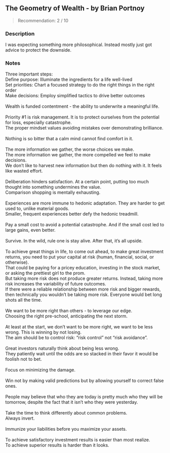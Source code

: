 ## The Geometry of Wealth - by Brian Portnoy
> Recommendation: 2 / 10
    
### Description
I was expecting something more philosophical. Instead mostly just got advice to protect the downside.
    
### Notes
Three important steps:<br>
Define purpose: Illuminate the ingredients for a life well-lived<br>
Set priorities: Chart a focused strategy to do the right things in the right order<br>
Make decisions: Employ simplified tactics to drive better outcomes<br>
<br>
Wealth is funded contentment - the ability to underwrite a meaningful life.<br>
<br>
Priority #1 is risk management. It is to protect ourselves from the potential for loss, especially catastrophe.<br>
The proper mindset values avoiding mistakes over demonstrating brilliance.<br>
<br>
Nothing is so bitter that a calm mind cannot find comfort in it.<br>
<br>
The more information we gather, the worse choices we make.<br>
The more information we gather, the more compelled we feel to make decisions.<br>
We don’t like to harvest new information but then do nothing with it. It feels like wasted effort.<br>
<br>
Deliberation hinders satisfaction. At a certain point, putting too much thought into something undermines the value.<br>
Comparison shopping is mentally exhausting.<br>
<br>
Experiences are more immune to hedonic adaptation. They are harder to get used to, unlike material goods.<br>
Smaller, frequent experiences better defy the hedonic treadmill.<br>
<br>
Pay a small cost to avoid a potential catastrophe. And if the small cost led to large gains, even better.<br>
<br>
Survive. In the wild, rule one is stay alive. After that, it’s all upside.<br>
<br>
To achieve great things in life, to come out ahead, to make great investment returns, you need to put your capital at risk (human, financial, social, or otherwise).<br>
That could be paying for a pricey education, investing in the stock market, or asking the prettiest girl to the prom.<br>
But taking more risk does not produce greater returns. Instead, taking more risk increases the variability of future outcomes.<br>
If there were a reliable relationship between more risk and bigger rewards, then technically you wouldn’t be taking more risk. Everyone would bet long shots all the time.<br>
<br>
We want to be more right than others - to leverage our edge.<br>
Choosing the right pre-school, anticipating the next storm.<br>
<br>
At least at the start, we don’t want to be more right, we want to be less wrong. This is winning by not losing.<br>
The aim should be to control risk: “risk control” not “risk avoidance”.<br>
<br>
Great investors naturally think about being less wrong.<br>
They patiently wait until the odds are so stacked in their favor it would be foolish not to bet.<br>
<br>
Focus on minimizing the damage.<br>
<br>
Win not by making valid predictions but by allowing yourself to correct false ones.<br>
<br>
People may believe that who they are today is pretty much who they will be tomorrow, despite the fact that it isn’t who they were yesterday.<br>
<br>
Take the time to think differently about common problems.<br>
Always invert.<br>
<br>
Immunize your liabilities before you maximize your assets.<br>
<br>
To achieve satisfactory investment results is easier than most realize.<br>
To achieve superior results is harder than it looks.
